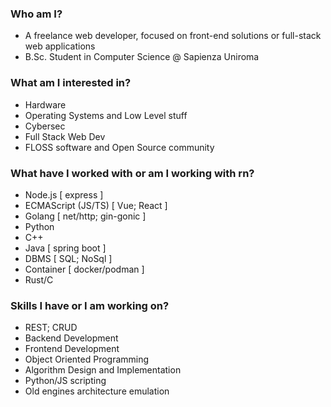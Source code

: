 ### Who am I? 
- A freelance web developer, focused on front-end solutions or full-stack web applications 
- B.Sc. Student in Computer Science @ Sapienza Uniroma

### What am I interested in? 
- Hardware
- Operating Systems and Low Level stuff
- Cybersec
- Full Stack Web Dev 
- FLOSS software and Open Source community
  
### What have I worked with or am I working with rn?
- Node.js [ express ] 
- ECMAScript (JS/TS) [ Vue; React ] 
- Golang [ net/http; gin-gonic ]
- Python
- C++
- Java [ spring boot ]
- DBMS [ SQL; NoSql ] 
- Container [ docker/podman ]
- Rust/C 

### Skills I have or I am working on?
- REST; CRUD
- Backend Development 
- Frontend Development 
- Object Oriented Programming
- Algorithm Design and Implementation
- Python/JS scripting
- Old engines architecture emulation



